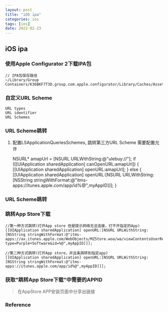 ```yaml
---
layout: post
title: "iOS ipa"
categories: ios
tags: [ios]
date: 2022-02-23
---
```


## iOS ipa

### 使用Apple Configurator 2下载IPA包

	// IPA包保存路径
	~/Library/Group Containers/K36BKF7T3D.group.com.apple.configurator/Library/Caches/Assets/TemporaryItems/MobileApps/

### 自定义URL Scheme

	URL types
	URL identifier
	URL Schemes

### URL Scheme跳转

1. 配置LSApplicationQueriesSchemes, 跳转第三方URL Scheme 需要配置允许

	NSURL* amapUrl = [NSURL URLWithString:@"ulebuy://"];
	if ([[UIApplication sharedApplication] canOpenURL:amapUrl]) {
		[[UIApplication sharedApplication] openURL:amapUrl];
	} else {
		[[UIApplication sharedApplication] openURL:[NSURL URLWithString:[NSString stringWithFormat:@"itms-apps://itunes.apple.com/app/id%@",myAppID]]];
	}

### URL Scheme跳转

### 跳转App Store下载

	//第一种方式跳转(打开App store 但是提示网络无法连接，打不开指定的App)
	[[UIApplication sharedApplication] openURL:[NSURL URLWithString:[NSString stringWithFormat:@"itms-apps://ax.itunes.apple.com/WebObjects/MZStore.woa/wa/viewContentsUserReviews?type=Purple+Software&id=%@",myAppID]]];

	//第二种方式跳转(打开App store，并且条跳转到指定app)
	[[UIApplication sharedApplication] openURL:[NSURL URLWithString:[NSString stringWithFormat:@"itms-apps://itunes.apple.com/app/id%@",myAppID]]];

### 获取"跳转App Store下载"中需要的APPID

> 在AppStore APP安装页面中分享出链接


### Reference

